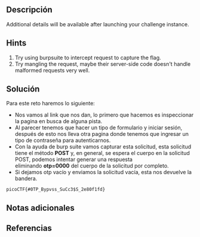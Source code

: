 ## **Descripción**
Additional details will be available after launching your challenge instance.
## Hints
1. Try using burpsuite to intercept request to capture the flag.
2. Try mangling the request, maybe their server-side code doesn't handle malformed requests very well.
## **Solución** 
Para este reto haremos lo siguiente:
- Nos vamos al link que nos dan, lo primero que hacemos es inspeccionar la pagina en busca de alguna pista.
- Al parecer tenemos que hacer un tipo de formulario y iniciar sesión, después de esto nos lleva otra pagina donde tenemos que ingresar un tipo de contraseña para autenticarnos.
- Con la ayuda de burp suite vamos capturar esta solicitud, esta solicitud tiene el método **POST** y, en general, se espera el cuerpo en la solicitud POST, podemos intentar generar una respuesta eliminando **otp=0000** del cuerpo de la solicitud por completo.
- Si dejamos otp vacío y enviamos la solicitud vacía, esta nos devuelve la bandera.

```
picoCTF{#0TP_Bypvss_SuCc3$S_2e80f1fd}
```

## **Notas adicionales**

## **Referencias**